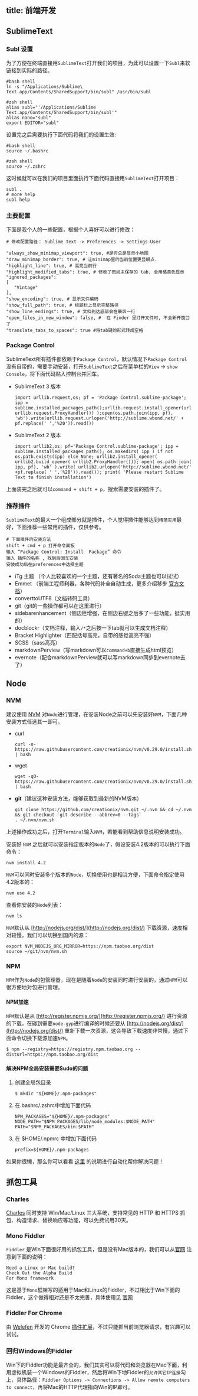 title: 前端开发
---


## SublimeText

### Subl 设置

为了方便在终端直接用`SublimeText`打开我们的项目，为此可以设置一下`Subl`来软链接到实际的路径。
   
	#bash shell
	ln -s "/Applications/Sublime\ Text.app/Contents/SharedSupport/bin/subl" /usr/bin/subl

	#zsh shell
	alias subl="'/Applications/Sublime Text.app/Contents/SharedSupport/bin/subl'"
	alias nano="subl"
	export EDITOR="subl"

设置完之后需要执行下面代码将我们的设置生效:

	#bash shell
	source ~/.bashrc
	
	#zsh shell
	source ~/.zshrc

这时候就可以在我们的项目里面执行下面代码直接用`SublimeText`打开项目：
	
	subl .
	# more help
	subl help
	
	
### 主要配置


下面是我个人的一些配置，根据个人喜好可以进行修改：

	# 修改配置路径： Sublime Text -> Preferences -> Settings-User
	
	"always_show_minimap_viewport": true, #是否总是显示小地图
	"draw_minimap_border": true, # 让minimap里的当前位置更显眼点.
	"highlight_line": true, # 高亮当前行
	"highlight_modified_tabs": true, # 修改了而尚未保存的 tab, 会用橘黄色显示
	"ignored_packages":
	[
	   "Vintage"
	],
	"show_encoding": true, # 显示文件编码
	"show_full_path": true, # 标题栏上显示完整路径
	"show_line_endings": true, # 文档到达底部会在最后一行
	"open_files_in_new_window": false, #  在 Finder 里打开文件时, 不会新开窗口了
	"translate_tabs_to_spaces": true #将tab键的形式转成空格
	
### Package Control

SublimeText所有插件都依赖于`Package Control`，默认情况下`Package Control`没有自带的，需要手动安装，打开`SublimeText`之后在菜单栏的`View` -> `show Console`，将下面代码贴入控制台并回车。

- SublimeText 3 版本

	```
	import urllib.request,os; pf = 'Package Control.sublime-package'; ipp = sublime.installed_packages_path();urllib.request.install_opener(urllib.request.build_opener( urllib.request.ProxyHandler()) );open(os.path.join(ipp, pf), 'wb').write(urllib.request.urlopen('http://sublime.wbond.net/' + pf.replace(' ','%20')).read())
	```
	
- SublimeText 2 版本

  ```
  import urllib2,os; pf='Package Control.sublime-package'; ipp = sublime.installed_packages_path(); os.makedirs( ipp ) if not os.path.exists(ipp) else None; urllib2.install_opener( urllib2.build_opener( urllib2.ProxyHandler())); open( os.path.join( ipp, pf), 'wb' ).write( urllib2.urlopen('http://sublime.wbond.net/' +pf.replace( ' ','%20')).read()); print( 'Please restart Sublime Text to finish installation')
  ```

上面装完之后就可以`command + shift + p`，搜索需要安装的插件了。


### 推荐插件

`SublimeText`的最大一个组成部分就是插件，个人觉得插件能够达到`精简实用`最好，下面推荐一些常用的插件，仅供参考。

	# 下面插件的安装方法
	shift + cmd + p 打开命令面板
	输入 “Package Control: Install  Package” 命令
	输入 插件的名称 , 找到后回车安装
	安装成功后在preferences中选择主题

- iTg 主题 （个人比较喜欢的一个主题，还有著名的Soda主题也可以试试）  
- Emmet （前端工程师利器，各种代码补全自动生成，更多介绍移步 [官方文档](http://docs.emmet.io/)）
- converttoUTF8（文档转码工具）
- git（git的一些操作都可以在这里进行）
- sidebarenhancement（侧边栏增强，在侧边右键之后多了一些功能，挺实用的）
- docblockr（文档注释，输入`/*`之后按一下tab就可以生成文档注释）
- Bracket Highlighter（匹配括号高亮，自带的感觉高亮不强）
- SCSS（sass高亮）
- markdownPerview（写markdown可以`command+b`直接生成html预览）
- evernote（配合markdownPerview就可以写markdown同步到evernote去了）

## Node

### NVM

建议使用 [NVM](https://github.com/creationix/nvm) 对`Node`进行管理，在安装Node之前可以先安装好`NVM`，下面几种安装方式任选其一即可。

- curl

  ```
  curl -o- https://raw.githubusercontent.com/creationix/nvm/v0.29.0/install.sh | bash
  ```
- wget
  
  ```
  wget -qO- https://raw.githubusercontent.com/creationix/nvm/v0.29.0/install.sh | bash  
  ```
- **git**（建议这种安装方法，能够获取到最新的NVM版本）
  
  ```
  git clone https://github.com/creationix/nvm.git ~/.nvm && cd ~/.nvm && git checkout `git describe --abbrev=0 --tags`
  . ~/.nvm/nvm.sh
  ```


上述操作成功之后，打开`Terminal`输入`NVM`，若能看到帮助信息说明安装成功。

安装好 `NVM` 之后就可以安装指定版本的`Node`了，假设安装4.2版本的可以执行下面命令：

	nvm install 4.2
	
`NVM`可以同时安装多个版本的`Node`，切换使用也是相当方便，下面命令指定使用4.2版本的：
	
	nvm use 4.2
	
查看你安装的`Node`列表：
	
	nvm ls
	
`NVM`默认从 [http://nodejs.org/dist/](http://nodejs.org/dist/) 下载资源，速度相对较慢，我们可以切换到国内的源：

	export NVM_NODEJS_ORG_MIRROR=https://npm.taobao.org/dist
	source ~/git/nvm/nvm.sh
	
### NPM

`NPM`作为`Node`的包管理器，现在是随着`Node`的安装同时进行安装的，通过`NPM`可以很方便地对包进行管理。


#### NPM加速

`NPM`默认是从 [http://register.npmjs.org/](http://register.npmjs.org/) 进行资源的下载，在碰到需要`node-gyp`进行编译的时候还要从 [http://nodejs.org/dist/](http://nodejs.org/dist/) 重新下载一次资源，这会导致下载速度非常慢，通过下面命令切换下载源加速`NPM`。

	$ npm --registry=https://registry.npm.taobao.org --disturl=https://npm.taobao.org/dist
	
#### 解决NPM全局安装需要Sudo的问题

1. 创建全局包目录

	```
	$ mkdir "${HOME}/.npm-packages"
	```
	
2. 在.bashrc/.zshrc中增加下面代码
	
	```
	NPM_PACKAGES="${HOME}/.npm-packages"
	NODE_PATH="$NPM_PACKAGES/lib/node_modules:$NODE_PATH"
	PATH="$NPM_PACKAGES/bin:$PATH"
	```
3. 在 $HOME/.npmrc 中增加下面代码

	```
	prefix=${HOME}/.npm-packages
	```
	
如果你很懒，那么你可以看看 [这里](https://github.com/glenpike/npm-g_nosudo) 的说明进行自动化帮你解决问题！



## 抓包工具

### Charles

[Charles](http://www.charlesproxy.com/) 同时支持 Win/Mac/Linux 三大系统，支持常见的 HTTP 和 HTTPS 抓包、构造请求、替换响应等功能，可以免费试用30天。


### Mono Fiddler

`Fiddler` 是Win下面很好用的抓包工具，但是没有Mac版本的，我们可以从[官网](http://www.telerik.com/download/fiddler) 注意到下面的说明：

	Need a Linux or Mac build?
	Check Out the Alpha Build
	For Mono framework
	
这是基于`Mono`框架写的适用于Mac和Linux的Fiddler，不过相比于Win下面的Fiddler，这个做得相对还是不太完善，具体使用见 [官网](http://fiddler.wikidot.com/mono)

### Fiddler For Chrome

由 [Welefen](http://www.welefen.com/) 开发的 Chrome [插件扩展](http://welefen.github.io/Fiddler/)，不过只能抓当前浏览器请求，有兴趣可以试试。

### 回归Windows的Fiddler

Win下的Fiddler功能是最齐全的，我们其实可以将代码和浏览器在Mac下面，利用虚拟机装一个Windows的Fiddler，然后将Win下地Fiddler的`允许其它IP连接`勾上，具体路径：`Fiddler Options -> Connections -> Allow remote computers to connect`，再将Mac的HTTP代理指向Win的IP即可。